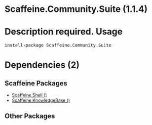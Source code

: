 ﻿Scaffeine.Community.Suite (1.1.4)
======
Description required.
Usage
======
<pre>install-package Scaffeine.Community.Suite</pre>
Dependencies (2)
=====

Scaffeine Packages
------
* [Scaffeine.Shell ()](https://github.com/wcpro/Scaffeine/tree/master/src/Scaffeine.Shell)
* [Scaffeine.KnowledgeBase ()](https://github.com/wcpro/Scaffeine/tree/master/src/Scaffeine.KnowledgeBase)

Other Packages
------
